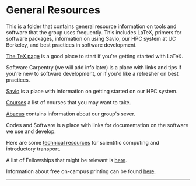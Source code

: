 # General Resources

This is a folder that contains general
resource information on tools and software that the group uses frequently. This
includes LaTeX, primers for software packages, information on using Savio, our
HPC system at UC Berkeley, and best practices in software development. 

[The TeX page](./tex.md) is a good place to start if you're getting started
with LaTeX.

Software Carpentry (we will add info later) is a place with links and tips if
you're new to software development, or if you'd like a refresher on best
practices.

[Savio](./savio.md) is a place with information on getting started on our HPC system. 

[Courses](./courses.md) a list of courses that you may want to take.

[Abacus](./abacus.md) contains information about our group's sever.

Codes and Software is a place with links for documentation on the software we
use and develop. 

Here are some [technical resources](https://docs.google.com/document/d/1A58l0Vp_A00_6rUjTZlvIjaIeejF2Xi1X-RKNJi7QcE/edit?usp=sharing) for scientific computing and introductory transport.

A list of Fellowships that might be relevant is
[here](https://docs.google.com/document/d/1MmPcCMPR8zqYcbmziDUotVOEHYdOllgmnpei8oDcpRI/edit?usp=sharing).

Information about free on-campus printing can be found [here](./printing.md).

---
